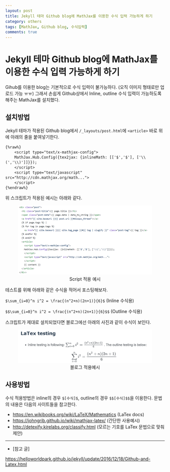 ```yaml
---
layout: post
title: Jekyll 테마 Github blog에 MathJax를 이용한 수식 입력 가능하게 하기
category: others
tags: [MathJax, Github blog, 수식입력]
comments: true
---
```


# Jekyll 테마 Github blog에 MathJax를 이용한 수식 입력 가능하게 하기

Gihub를 이용한 blog는 기본적으로 수식 입력이 불가능하다. (오직 이미지 형태로만 업로드 가능 ㅠㅠ)
그래서 손쉽게 Github상에서 Inline, outline 수식 입력이 가능하도록 해주는 MathJax를 설치했다.

## 설치방법

Jekyll 테마가 적용된 Github blog에서 `/_layouts/post.html`에 `<article>` 바로 위에 아래의 줄을 붙여넣기한다.

```
{%raw%}
    <script type="text/x-mathjax-config">
    MathJax.Hub.Config({tex2jax: {inlineMath: [['$','$'], ['\\(','\\)']]}});
    </script>
    <script type="text/javascript" src="http://cdn.mathjax.org/math...">
    </script>
{%endraw%}
```

위 스크립트가 적용된 예시는 아래와 같다.

<center>
<figure>
<img src="/assets/post_img/others/2019-01-03-MathJax/fig1.PNG" alt="views">
<figcaption>Script 적용 예시 </figcaption>
</figure>
</center>

테스트를 위해 아래와 같은 수식을 적어서 포스팅해보자.

`$\sum_{i=0}^n i^2 = \frac{(n^2+n)(2n+1)}{6}$` (Inline 수식용)

`$$\sum_{i=0}^n i^2 = \frac{(n^2+n)(2n+1)}{6}$$` (Outline 수식용)

스크립트가 제대로 설치되었다면 블로그에선 아래의 사진과 같이 수식이 보인다.

<center>
<figure>
<img src="/assets/post_img/others/2019-01-03-MathJax/fig2.PNG" alt="views">
<figcaption>블로그 적용예시</figcaption>
</figure>
</center>

## 사용방법

수식 적용방법은 inline의 경우 `$[수식]$`, outline의 경우 `$$[수식]$$`을 이용한다.
문법의 내용은 다음의 사이트들을 참고한다.

- https://en.wikibooks.org/wiki/LaTeX/Mathematics (LaTex docs)
- https://johngrib.github.io/wiki/mathjax-latex/ (간단한 사용예시)
- http://detexify.kirelabs.org/classify.html (모르는 기호를 LaTex 문법으로 맞춰 제안)

---
- [참고 글]

https://helloworldpark.github.io/jekyll/update/2016/12/18/Github-and-Latex.html
